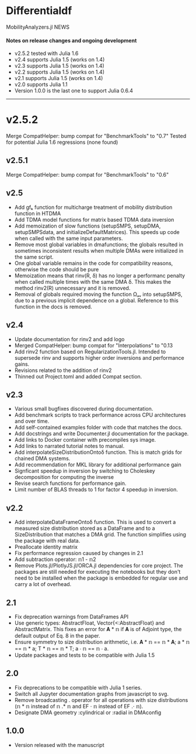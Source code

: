 # Differentialdf

MobilityAnalyzers.jl NEWS

#### Notes on release changes and ongoing development
- v2.5.2 tested with Julia 1.6
- v2.4 supports Julia 1.5 (works on 1.4)
- v2.3 supports Julia 1.5 (works on 1.4)
- v2.2 supports Julia 1.5 (works on 1.4)
- v2.1 supports Julia 1.5 (works on 1.4)
- v2.0 supports Julia 1.1
- Version 1.0.0 is the last one to support Julia 0.6.4

---
# v2.5.2
Merge CompatHelper: bump compat for "BenchmarkTools" to "0.7"
Tested for potential Julia 1.6 regressions (none found)

## v2.5.1
Merge CompatHelper: bump compat for "BenchmarkTools" to "0.6"

## v2.5
- Add gfₖ function for multicharge treatment of mobility distribution function in HTDMA
- Add TDMA model functions for matrix based TDMA data inversion 
- Add memoization of slow functions (setupSMPS, setupDMA, setupSMPSdata, and 
initializeDefaultMatrices). This speeds up code when called with the same input parameters.
- Remove most global variables in dmafunctions; the globals resulted in sometimes
inconsistent results when multiple DMAs were initialized in the same script. 
- One global variable remains in the code for compatibility reasons, otherwise the code should be pure 
- Memoization means that rinv(R, δ) has no longer a performanc penalty when called multiple times with the same DMA δ. This makes the method rinv2(R) unnecessary and it is removed.  
- Removal of globals required moving the function Ωₐᵥ into setupSMPS, due to a previous implicit
dependence on a global. Reference to this function in the docs is removed.

## v2.4
- Update documentation for rinv2 and add logo
- Merged CompatHelper: bump compat for "Interpolations" to "0.13
- Add rinv2 function based on RegularizationTools.jl. Intended to supersede rinv and supports higher order inversions and performance gains.
- Revisions related to the addition of rinv2
- Thinned out Project.toml and added Compat section.

## v2.3
- Various small bugfixes discovered during documentation.
- Add benchmark scripts to track performance across CPU architectures and over time.
- Add self-contained examples folder with code that matches the docs.
- Add docstrings and write Documenter.jl documentation for the package.
- Add links to Docker container with precompiles sys image.
- Add links to narrated tutorial notes to manual.
- Add interpolateSizeDistributionOntoδ function. This is match grids for chained DMA systems.
- Add recommendation for MKL library for additional performance gain
- Signficant speedup in inversion by switching to Choleskey decomposition for computing the inverse
- Revise search functions for performance gain.
- Limit number of BLAS threads to 1 for factor 4 speedup in inversion.

## v2.2
- Add interpolateDataFrameOntoδ function. This is used to convert a  measured size distribution stored as a DataFrame and to a SizeDistribution that matches a DMA grid. The function simplifies using the package with real data.
- Preallocate identity matrix
- Fix performance regression caused by changes in 2.1
- Add subtraction operator: 𝕟1 - 𝕟2
- Remove Plots.jl/PlotlyJS.jl/ORCA.jl dependencies for core project. The packages are still needed for executing the notebooks but they don't need to be installed when the package is embedded for regular use and carry a lot of overhead.

## 2.1
- Fix deprecation warnings from DataFrames API
- Use generic types: AbstractFloat, Vector{<:AbstractFloat} and AbstractMatrix. This fixes an error for  𝐀 * 𝕟 if 𝐀 is of Adjoint type, the default output of Eq. 8 in the paper.
- Ensure symmetry to size distribution arithmetic, i.e. 𝐀 * 𝕟 == 𝕟 * 𝐀; a * 𝕟 == 𝕟 * a; T * 𝕟 == 𝕟 * T; a ⋅ 𝕟 == 𝕟 ⋅ a. 
- Update packages and tests to be compatible with Julia 1.5

## 2.0
- Fix deprecations to be compatible with Julia 1 series.
- Switch all Jupyter documentation graphs from javascript to svg. 
- Remove broadcasting . operator for all operations with size distributions (𝕟 * 𝕟 instead of 𝕟 .* 𝕟 and EF ⋅ 𝕟 instead of EF .⋅ 𝕟). 
- Designate DMA geometry :cylindrical or :radial in DMAconfig   

## 1.0.0
- Version released with the manuscript
